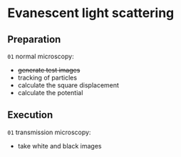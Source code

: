 # Evanescent light scattering

## Preparation
`01` normal microscopy:
- ~~generate test images~~
- tracking of particles
- calculate the square displacement
- calculate the potential

## Execution
`01` transmission microscopy:
- take white and black images